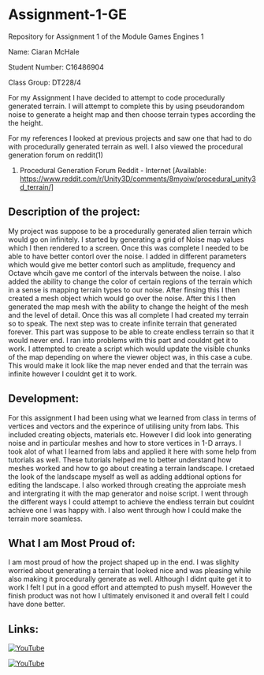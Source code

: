 # Assignment-1-GE
Repository for Assignment 1 of the Module Games Engines 1

Name: Ciaran McHale

Student Number: C16486904

Class Group: DT228/4


For my Assignment I have decided to attempt to code procedurally generated terrain. I will attempt to complete this by using pseudorandom noise to generate a height map and then choose terrain types according the the height. 

For my references I looked at previous projects and saw one that had to do with procedurally generated terrain as well. 
I also viewed the procedural generation forum on reddit(1)

1. Procedural Generation Forum Reddit - Internet [Available: https://www.reddit.com/r/Unity3D/comments/8myoiw/procedural_unity3d_terrain/]

## **Description of the project:**

My project was suppose to be a procedurally generated alien terrain which would go on infinitely. I started by generating a grid of Noise map values which I then rendered to a screen. Once this was complete I needed to be able to have better contorl over the noise. I added in different parameters which would give me better contorl such as amplitude, frequency and Octave whcih gave me contorl of the intervals between the noise. I also added the ability to change the color of certain regions of the terrain which in a sense is mapping terrain types to our noise. After finsing this I then created a mesh object which would go over the noise. After this I then generated the map mesh with the ability to change the height of the mesh and the level of detail. Once this was all complete I had created my terrain so to speak. The next step was to create infinite terrain that generated forever. This part was suppose to be able to create endless terrain so that it would never end. I ran into problems with this part and couldnt get it to work. I attempted to create a script which would update the visible chunks of the map depending on where the viewer object was, in this case a cube. This would make it look like the map never ended and that the terrain was infinite however I couldnt get it to work. 

## **Development:**

For this assignment I had been using what we learned from class in terms of vertices and vectors and the experince of utilising unity from labs. This included creating objects, materials etc. However I did look into generating noise and in particular meshes and how to store vertices in 1-D arrays. I took alot of what I learned from labs and applied it here with some help from tutorials as well. These tutorials helped me to better understand how meshes worked and how to go about creating a terrain landscape. I cretaed the look of the landscape myself as well as adding addtional options for editing the landscape. I also worked through creating the approiate mesh and intergrating it with the map generator and noise script. I went through the different ways I could attempt to achieve the endless terrain but couldnt achieve one I was happy with. I also went through how I could make the terrain more seamless.

## **What I am Most Proud of:**

I am most proud of how the project shaped up in the end. I was slighlty worried about generating a terrain that looked nice and was pleasing while also making it procedurally generate as well. Although I didnt quite get it to work I felt I put in a good effort and attempted to push myself. However the finish product was not how I ultimately envisoned it and overall felt I could have done better. 

## **Links:**

[![YouTube](https://i9.ytimg.com/vi/ZMA89F9vDUM/mq2.jpg?sqp=CMDZj_8F&rs=AOn4CLBEjRjZ5I5CQQQO4uQCZ5Iw-eZ1cQ)](https://www.youtube.com/watch?v=ZMA89F9vDUM)

[![YouTube](https://i9.ytimg.com/vi/WduY4PgFiaQ/mq1.jpg?sqp=CJjej_8F&rs=AOn4CLBS_l-3BBUI1glulFou4buRdqrymg)](https://www.youtube.com/watch?v=WduY4PgFiaQ)






